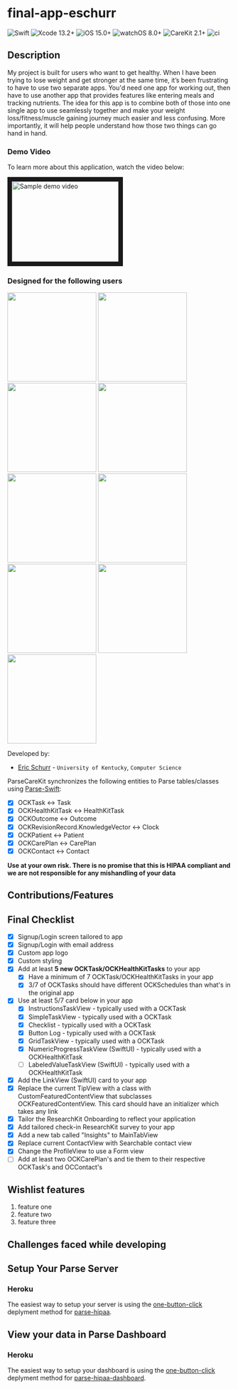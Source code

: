 <!--
Name of your final project
-->
# final-app-eschurr
![Swift](https://img.shields.io/badge/swift-5.5-brightgreen.svg) ![Xcode 13.2+](https://img.shields.io/badge/xcode-13.2%2B-blue.svg) ![iOS 15.0+](https://img.shields.io/badge/iOS-15.0%2B-blue.svg) ![watchOS 8.0+](https://img.shields.io/badge/watchOS-8.0%2B-blue.svg) ![CareKit 2.1+](https://img.shields.io/badge/CareKit-2.1%2B-red.svg) ![ci](https://github.com/netreconlab/CareKitSample-ParseCareKit/workflows/ci/badge.svg?branch=main)

## Description
<!--
Give a short description on what your project accomplishes and what tools is uses. Basically, what problems does it solve and why it's different from other apps in the app store.
-->
My project is built for users who want to get healthy. When I have been trying to lose weight and get stronger at the same time, it’s been frustrating to have to use two separate apps. You'd need one app for working out, then have to use another app that provides features like entering meals and tracking nutrients. The idea for this app is to combine both of those into one single app to use seamlessly together and make your weight loss/fitness/muscle gaining journey much easier and less confusing. More importantly, it will help people understand how those two things can go hand in hand.

### Demo Video
<!--
Add the public link to your YouTube or video posted elsewhere.
-->
To learn more about this application, watch the video below:

<a href="http://www.youtube.com/watch?feature=player_embedded&v=mib_YioKAQQ
" target="_blank"><img src="http://img.youtube.com/vi/mib_YioKAQQ/0.jpg" 
alt="Sample demo video" width="240" height="180" border="10" /></a>

### Designed for the following users
<!--
Describe the types of users your app is designed for and who will benefit from your app.
-->

<!--
In addition, you can drop screenshots directly into your README file to add them to your README. Take these from your presentations.
-->

<img src="https://user-images.githubusercontent.com/82740749/166621740-3c6cbec7-ea53-4ce7-a253-e674d6453bc8.png" width="200"> <img src="https://user-images.githubusercontent.com/82740749/166622000-6987fe28-238a-455a-a410-51bb6e5ca4ac.png" width="200"> <img src="https://user-images.githubusercontent.com/82740749/166622032-40a8f706-7fcb-4581-bf48-33163892e754.png" width = "200"> <img src="https://user-images.githubusercontent.com/82740749/166622050-f8c6625e-1868-45dc-ad98-3b97009ea0d0.png" width="200"> <img src="https://user-images.githubusercontent.com/82740749/166622062-5ff38d8e-7a76-4da8-a4fc-e949846e86f9.png" width="200"> <img src="https://user-images.githubusercontent.com/82740749/166622067-20b6e4fe-05e5-4bdc-aeca-642b7c82e472.png" width="200"> <img src="https://user-images.githubusercontent.com/82740749/166622070-ec04dcac-cc4e-4a34-a219-c05ef52bd7c5.png" width="200"> <img src="https://user-images.githubusercontent.com/82740749/166622078-216dbc53-e979-4ba0-a7a1-37c22bbd96c4.png" width="200"> <img src="https://user-images.githubusercontent.com/82740749/166622085-59e9b9be-aa9d-4ede-8863-4e065ba737ad.png" width = "200">


<!--
List all of the members who developed the project and
link to each members respective GitHub profile
-->
Developed by: 
- [Eric Schurr](https://github.com/eschurr) - `University of Kentucky`, `Computer Science`

ParseCareKit synchronizes the following entities to Parse tables/classes using [Parse-Swift](https://github.com/parse-community/Parse-Swift):

- [x] OCKTask <-> Task
- [x] OCKHealthKitTask <-> HealthKitTask 
- [x] OCKOutcome <-> Outcome
- [x] OCKRevisionRecord.KnowledgeVector <-> Clock
- [x] OCKPatient <-> Patient
- [x] OCKCarePlan <-> CarePlan
- [x] OCKContact <-> Contact

**Use at your own risk. There is no promise that this is HIPAA compliant and we are not responsible for any mishandling of your data**

<!--
What features were added by you, this should be descriptions of features added from the [Code](https://uk.instructure.com/courses/2030626/assignments/11151475) and [Demo](https://uk.instructure.com/courses/2030626/assignments/11151413) parts of the final. Feel free to add any figures that may help describe a feature. Note that there should be information here about how the OCKTask/OCKHealthTask's and OCKCarePlan's you added pertain to your app.
-->
## Contributions/Features

## Final Checklist
<!--
This is from the checkist from the final [Code](https://uk.instructure.com/courses/2030626/assignments/11151475). You should mark completed items with an x and leave non-completed items empty
-->
- [x] Signup/Login screen tailored to app
- [x] Signup/Login with email address
- [x] Custom app logo
- [x] Custom styling
- [x] Add at least **5 new OCKTask/OCKHealthKitTasks** to your app
  - [x] Have a minimum of 7 OCKTask/OCKHealthKitTasks in your app
  - [x] 3/7 of OCKTasks should have different OCKSchedules than what's in the original app
- [x] Use at least 5/7 card below in your app
  - [x] InstructionsTaskView - typically used with a OCKTask
  - [x] SimpleTaskView - typically used with a OCKTask
  - [x] Checklist - typically used with a OCKTask
  - [x] Button Log - typically used with a OCKTask
  - [x] GridTaskView - typically used with a OCKTask
  - [x] NumericProgressTaskView (SwiftUI) - typically used with a OCKHealthKitTask
  - [ ] LabeledValueTaskView (SwiftUI) - typically used with a OCKHealthKitTask
- [x] Add the LinkView (SwiftUI) card to your app
- [x] Replace the current TipView with a class with CustomFeaturedContentView that subclasses OCKFeaturedContentView. This card should have an initializer which takes any link
- [x] Tailor the ResearchKit Onboarding to reflect your application
- [x] Add tailored check-in ResearchKit survey to your app
- [x] Add a new tab called "Insights" to MainTabView
- [x] Replace current ContactView with Searchable contact view
- [x] Change the ProfileView to use a Form view
- [ ] Add at least two OCKCarePlan's and tie them to their respective OCKTask's and OCContact's 

## Wishlist features
<!--
Describe at least 3 features you want to add in the future before releasing your app in the app-store
-->
1. feature one
2. feature two
3. feature three

## Challenges faced while developing
<!--
Describe any challenges you faced with learning Swift, your baseline app, or adding features. You can describe how you overcame them.
-->

## Setup Your Parse Server

### Heroku
The easiest way to setup your server is using the [one-button-click](https://github.com/netreconlab/parse-hipaa#heroku) deplyment method for [parse-hipaa](https://github.com/netreconlab/parse-hipaa).


## View your data in Parse Dashboard

### Heroku
The easiest way to setup your dashboard is using the [one-button-click](https://github.com/netreconlab/parse-hipaa-dashboard#heroku) deplyment method for [parse-hipaa-dashboard](https://github.com/netreconlab/parse-hipaa-dashboard).
